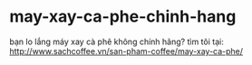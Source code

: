 may-xay-ca-phe-chinh-hang
=========================

bạn lo lắng máy xay cà phê không chính hãng? tìm tôi tại:  http://www.sachcoffee.vn/san-pham-coffee/may-xay-ca-phe/
